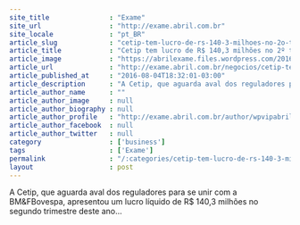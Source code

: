 ```yaml
---
site_title               : "Exame"
site_url                 : "http://exame.abril.com.br"
site_locale              : "pt_BR"
article_slug             : "cetip-tem-lucro-de-rs-140-3-milhoes-no-2o-tri-alta-de-18-2"
article_title            : "Cetip tem lucro de R$ 140,3 milhões no 2º tri, alta de 18,2%"
article_image            : "https://abrilexame.files.wordpress.com/2016/09/size_960_16_9_cetip50.jpg?quality=70&strip=all&w=960"
article_url              : "http://exame.abril.com.br/negocios/cetip-tem-lucro-de-r-140-3-milhoes-no-2o-tri-alta-de-18-2/"
article_published_at     : "2016-08-04T18:32:01-03:00"
article_description      : "A Cetip, que aguarda aval dos reguladores para se unir com a BM&FBovespa, apresentou um lucro líquido de R$ 140,3 milhões no segundo trimestre deste ano..."
article_author_name      : ""
article_author_image     : null
article_author_biography : null
article_author_profile   : "http://exame.abril.com.br/author/wpvipabril/"
article_author_facebook  : null
article_author_twitter   : null
category                 : ['business']
tags                     : ['Exame']
permalink                : "/:categories/cetip-tem-lucro-de-rs-140-3-milhoes-no-2o-tri-alta-de-18-2/"
layout                   : post
---
```


A Cetip, que aguarda aval dos reguladores para se unir com a BM&FBovespa, apresentou um lucro líquido de R$ 140,3 milhões no segundo trimestre deste ano...
